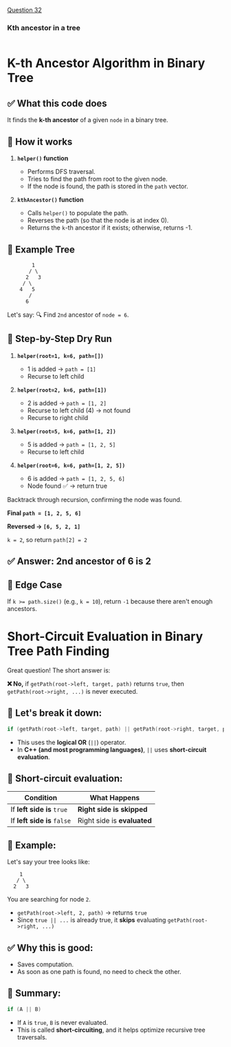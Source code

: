 <a href="https://www.geeksforgeeks.org/problems/kth-ancestor-in-a-tree/1">Question 32</a>

### Kth ancestor in a tree
```cpp
```

# K-th Ancestor Algorithm in Binary Tree

## ✅ **What this code does**
It finds the **k-th ancestor** of a given `node` in a binary tree.

## 🧠 **How it works**
1. **`helper()` function**
   * Performs DFS traversal.
   * Tries to find the path from root to the given node.
   * If the node is found, the path is stored in the `path` vector.

2. **`kthAncestor()` function**
   * Calls `helper()` to populate the path.
   * Reverses the path (so that the node is at index 0).
   * Returns the `k`-th ancestor if it exists; otherwise, returns -1.

## 🌳 **Example Tree**

```
        1
       / \
      2   3
     / \
    4   5
       /
      6
```

Let's say: 🔍 Find `2nd` ancestor of `node = 6`.

## 🔄 Step-by-Step Dry Run

1. **`helper(root=1, k=6, path=[])`**
   * 1 is added → `path = [1]`
   * Recurse to left child

2. **`helper(root=2, k=6, path=[1])`**
   * 2 is added → `path = [1, 2]`
   * Recurse to left child (4) → not found
   * Recurse to right child

3. **`helper(root=5, k=6, path=[1, 2])`**
   * 5 is added → `path = [1, 2, 5]`
   * Recurse to left child

4. **`helper(root=6, k=6, path=[1, 2, 5])`**
   * 6 is added → `path = [1, 2, 5, 6]`
   * Node found ✅ → return true

Backtrack through recursion, confirming the node was found.

**Final `path = [1, 2, 5, 6]`**

**Reversed → `[6, 5, 2, 1]`**

`k = 2`, so return `path[2] = 2`

## ✅ **Answer: 2nd ancestor of 6 is 2**

## 🔁 Edge Case
If `k >= path.size()` (e.g., `k = 10`), return `-1` because there aren't enough ancestors.

# Short-Circuit Evaluation in Binary Tree Path Finding

Great question! The short answer is:

**❌ No,** if `getPath(root->left, target, path)` returns `true`, then `getPath(root->right, ...)` is never executed.

## 📘 Let's break it down:

```cpp
if (getPath(root->left, target, path) || getPath(root->right, target, path))
```

* This uses the **logical OR** (`||`) operator.
* In **C++ (and most programming languages)**, `||` uses **short-circuit evaluation**.

## 🔄 Short-circuit evaluation:

| Condition | What Happens |
|-----------|--------------|
| If **left side is** `true` | **Right side is skipped** |
| If **left side is** `false` | Right side is **evaluated** |

## 🧪 Example:

Let's say your tree looks like:

```
    1
   / \
  2   3
```

You are searching for node `2`.

* `getPath(root->left, 2, path)` → returns `true`
* Since `true || ...` is already true, it **skips** evaluating `getPath(root->right, ...)`

## ✅ Why this is good:
* Saves computation.
* As soon as one path is found, no need to check the other.

## 🧠 Summary:

```cpp
if (A || B)
```

* If `A` is `true`, `B` is never evaluated.
* This is called **short-circuiting**, and it helps optimize recursive tree traversals.